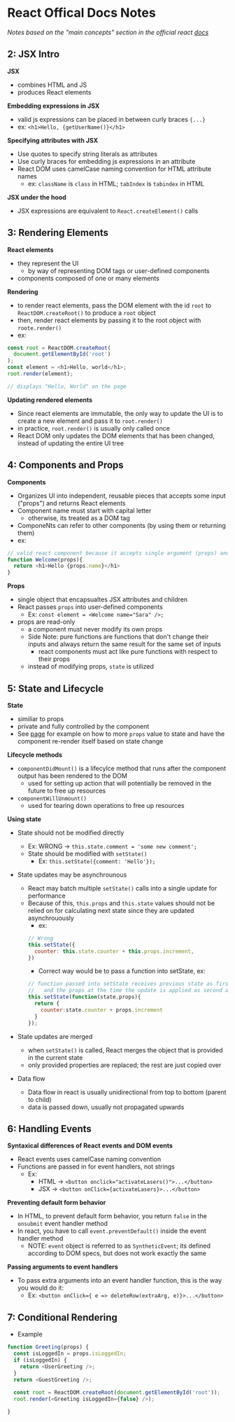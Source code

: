 # React Offical Docs Notes

_Notes based on the "main concepts" section in the official react [docs](https://reactjs.org/docs/hello-world.html)_

## 2: JSX Intro

**JSX**
- combines HTML and JS
- produces React elements

**Embedding expressions in JSX**
- valid js expressions can be placed in between curly braces `{...}`
- ex: `<h1>Hello, {getUserName()}</h1>`

**Specifying attributes with JSX**
- Use quotes to specify string literals as attributes
- Use curly braces for embedding js expressions in an attribute
- React DOM uses camelCase naming convention for HTML attribute names
  - ex: `className` is `class` in HTML; `tabIndex` is `tabindex` in HTML

**JSX under the hood**
- JSX expressions are equivalent to `React.createElement()` calls

## 3: Rendering Elements

**React elements**
- they represent the UI
  - by way of representing DOM tags or user-defined components
- components composed of one or many elements

**Rendering**
- to render react elements, pass the DOM element with the id `root` to `ReactDOM.createRoot()` to produce a `root` object
- then, render react elements by passing it to the root object with `roote.render()`
- ex:

```js
const root = ReactDOM.createRoot(
  document.getElementById('root')
);
const element = <h1>Hello, world</h1>;
root.render(element);

// displays "Hello, World" on the page
```

**Updating rendered elements**
- Since react elements are immutable, the only way to update the UI is to create a new element and pass it to `root.render()`
- in practice, `root.render()` is usually only called once
- React DOM only updates the DOM elements that has been changed, instead of updating the entire UI tree

## 4: Components and Props

**Components**
- Organizes UI into independent, reusable pieces that accepts some input ("props") and returns React elements
- Component name must start with capital letter
  - otherwise, its treated as a DOM tag
- ComponeNts can refer to other components (by using them or returning them)
- ex:

```js
// valid react component because it accepts single argument (props) and returns a React element
function Welcome(props){
  return <h1>Hello {props.name}</h1>
}
```

**Props**
- single object that encapsualtes JSX attributes and children
- React passes `props` into user-defined components
  - Ex: `const element = <Welcome name="Sara" />;`
- props are read-only
  - a component must never modify its own props
  - Side Note: pure functions are functions that don't change their inputs and always return the same result for the same set of inputs
    - react components must act like pure functions with respect to their props
  - instead of modifying props, `state` is utilized

## 5: State and Lifecycle

**State**
- similiar to props
- private and fully controlled by the component
- See [page](https://reactjs.org/docs/state-and-lifecycle.html#adding-local-state-to-a-class) for example on how to more `props` value to state and have the component re-render itself based on state change

**Lifecycle methods**
- `componentDidMount()` is a lifecylce method that runs after the component output has been rendered to the DOM
  - used for setting up action that will potentially be removed in the future to free up resources
- `componentWillUnmount()`
  - used for tearing down operations to free up resources

**Using state**
- State should not be modified directly
  - Ex: WRONG -> `this.state.comment = 'some new comment';`
  - State should be modified with `setState()`
    - Ex: `this.setState({comment: 'Hello'});`
- State updates may be asynchrounous
  - React may batch multiple `setState()` calls into a single update for performance
  - Because of this, `this.props` and `this.state` values should not be relied on for calculating next state since they are updated asynchrouously
    - ex:
    ```js
    // Wrong
    this.setState({
      counter: this.state.counter + this.props.increment,
    })
    ```
    - Correct way would be to pass a function into setState, ex:
    ```js
    // function passed into setState receives previous state as first agurment
    //   and the props at the time the update is applied as second argument
    this.setState(function(state,props){
      return {
        counter:state.counter + props.increment
      }
    });
    ```
- State updates are merged
  - when `setState()` is called, React merges the object that is provided in the current state
  - only provided properties are replaced; the rest are just copied over

- Data flow
  - Data flow in react is usually unidirectional from top to bottom (parent to child)
  - data is passed down, usually not propagated upwards

## 6: Handling Events

**Syntaxical differences of React events and DOM events**
- React events uses camelCase naming convention
- Functions are passed in for event handlers, not strings
  - Ex: 
    - HTML -> `<button onclick="activateLasers()">...</button>` 
    - JSX -> `<button onClick={activateLasers}>...</button>`

**Preventing default form behavior**
- In HTML, to prevent default form behavior, you return `false` in the `onsubmit` event handler method
- In react, you have to call `event.preventDefault()` inside the event handler method
  - NOTE: `event` object is referred to as `SyntheticEvent`; its defined according to DOM specs, but does not work exactly the same

**Passing arguments to event handlers**
- To pass extra arguments into an event handler function, this is the way you would do it:
  - Ex: `<button onClick={ e => deleteRow(extraArg, e)}>...</button>`

## 7: Conditional Rendering

- Example

```js
function Greeting(props) {
  const isLoggedIn = props.isLoggedIn;
  if (isLoggedIn) {
    return <UserGreeting />;
  }
  return <GuestGreeting />;
  
  const root = ReactDOM.createRoot(document.getElementById('root')); 
  root.render(<Greeting isLoggedIn={false} />);

}
```
